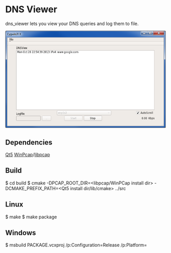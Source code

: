 DNS Viewer
========

dns_viewer lets you view your DNS queries and log them to file.

![DNSViewer](screen.png)

Dependencies
---
[Qt5](http://qt-project.org/downloads)
[WinPcap](http://www.winpcap.org/devel.htm)/[libpcap](http://www.tcpdump.org/#latest-release)

Build
---
$ cd build
$ cmake -DPCAP_ROOT_DIR=<libpcap/WinPCap install dir> -DCMAKE_PREFIX_PATH=<Qt5 install dir/lib/cmake> ../src

Linux
---
$ make
$ make package

Windows 
---
$ msbuild PACKAGE.vcxproj /p:Configuration=Release /p:Platform=<platform>





